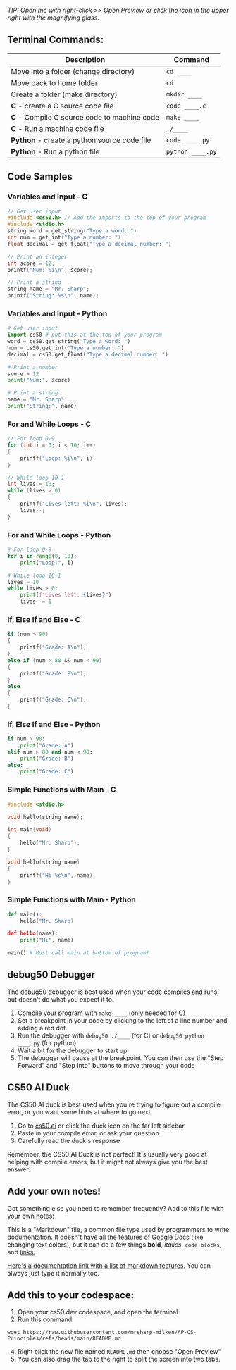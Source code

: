 *TIP: Open me with right-click >> Open Preview or click the icon in the upper right with the magnifying glass.*

## Terminal Commands:

| Description | Command |
|---|---|
| Move into a folder (change directory) | `cd ____` |
| Move back to home folder | `cd` |
| Create a folder (make directory) | `mkdir ____` |
| **C** - create a C source code file | `code ____.c` |
| **C** - Compile C source code to machine code | `make ____` |
| **C** - Run a machine code file | `./____` |
| **Python** - create a python source code file | `code ____.py` |
| **Python** - Run a python file | `python ____.py` |

## Code Samples

### Variables and Input - C
```c
// Get user input
#include <cs50.h> // Add the imports to the top of your program
#include <stdio.h> 
string word = get_string("Type a word: ")
int num = get_int("Type a number: ")
float decimal = get_float("Type a decimal number: ")

// Print an integer
int score = 12;
printf("Num: %i\n", score);

// Print a string
string name = "Mr. Sharp";
printf("String: %s\n", name);
```

### Variables and Input - Python
```python
# Get user input
import cs50 # put this at the top of your program
word = cs50.get_string("Type a word: ")
num = cs50.get_int("Type a number: ")
decimal = cs50.get_float("Type a decimal number: ")

# Print a number
score = 12
print("Num:", score)

# Print a string
name = "Mr. Sharp"
print("String:", name)
```

### For and While Loops - C
```c
// For loop 0-9
for (int i = 0; i < 10; i++)
{
    printf("Loop: %i\n", i);
}

// While loop 10-1
int lives = 10;
while (lives > 0)
{
    printf("Lives left: %i\n", lives);
    lives--;
}
```

### For and While Loops - Python
```python
# For loop 0-9
for i in range(0, 10):
    print("Loop:", i)

# While loop 10-1
lives = 10
while lives > 0:
    print(f"Lives left: {lives}")
    lives -= 1
```

### If, Else If and Else - C
```c
if (num > 90)
{
    printf("Grade: A\n");
}
else if (num > 80 && num < 90)
{
    printf("Grade: B\n");
}
else
{
    printf("Grade: C\n");
}
```

### If, Else If and Else - Python
```python
if num > 90:
    print("Grade: A")
elif num > 80 and num < 90:
    print("Grade: B")
else:
    print("Grade: C")
```

### Simple Functions with Main - C
```c
#include <stdio.h>

void hello(string name);

int main(void)
{
    hello("Mr. Sharp");
}

void hello(string name)
{
    printf("Hi %s\n", name);
}
```

### Simple Functions with Main - Python
```python
def main():
    hello("Mr. Sharp)

def hello(name):
    print("Hi", name)

main() # Must call main at bottom of program!
```

## debug50 Debugger

The debug50 debugger is best used when your code compiles and runs, but doesn't do what you expect it to.

1. Compile your program with `make ____` (only needed for C)
2. Set a breakpoint in your code by clicking to the left of a line number and adding a red dot.
3. Run the debugger with `debug50 ./____` (for C) or `debug50 python ____.py` (for python)
4. Wait a bit for the debugger to start up
5. The debugger will pause at the breakpoint. You can then use the "Step Forward" and "Step Into" buttons to move through your code

## CS50 AI Duck

The CS50 AI duck is best used when you're trying to figure out a compile error, or you want some hints at where to go next.

1. Go to [cs50.ai](https://cs50.ai/) or click the duck icon on the far left sidebar.
2. Paste in your compile error, or ask your question
3. Carefully read the duck's response

Remember, the CS50 AI Duck is not perfect! It's usually very good at helping with compile errors, but it might not always give you the best answer.

## Add your own notes!

Got something else you need to remember frequently? Add to this file with your own notes!

This is a "Markdown" file, a common file type used by programmers to write documentation. It doesn't have all the features of Google Docs (like changing text colors), but it can do a few things **bold**, *italics*, `code blocks`, and [links.](https://cs50.harvard.edu/ap/2025/curriculum/)

[Here's a documentation link with a list of markdown features.](https://www.markdownguide.org/cheat-sheet/) You can always just type it normally too.

## Add this to your codespace:

1. Open your cs50.dev codespace, and open the terminal
2. Run this command:
```
wget https://raw.githubusercontent.com/mrsharp-milken/AP-CS-Principles/refs/heads/main/README.md
```
4. Right click the new file named `README.md` then choose "Open Preview"
5. You can also drag the tab to the right to split the screen into two tabs.
